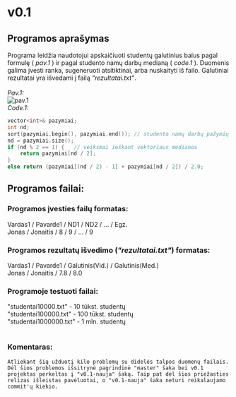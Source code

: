 # v0.1

## Programos aprašymas
Programa leidžia naudotojui apskaičiuoti studentų galutinius balus pagal formulę ( *pav.1* ) ir pagal studento namų darbų medianą ( *code.1* ). Duomenis galima įvesti ranka, sugeneruoti atsitiktinai, arba nuskaityti iš failo. Galutiniai rezultatai yra išvedami į failą *"rezultatai.txt"*. <br>
<br>
*Pav.1:* <br> ![pav.1](https://latex.codecogs.com/svg.image?&space;Galutinis=0.4*vidurkis&plus;0.6*egzaminas)<br>
*Code.1:*
```c++
vector<int>& pazymiai;
int nd;
sort(pazymiai.begin(), pazymiai.end()); // studento namų darbų pažymių vektoriaus surūšiavimas didėjimo tvarka
nd = pazymiai.size();
if (nd % 2 == 1) {   // veiksmai ieškant vektoriaus medianos
    return pazymiai[nd / 2];
}
else return (pazymiai[(nd / 2) - 1] + pazymiai[nd / 2]) / 2.0;
```
## Programos failai:
### Programos įvesties failų formatas:
Vardas1 / Pavarde1 / ND1 / ND2 / ... / Egz. <br>
Jonas / Jonaitis / 8 / 9 / ... / 9 <br>
### Programos rezultatų išvedimo (*"rezultatai.txt"*) formatas:
Vardas1 / Pavarde1 / Galutinis(Vid.) / Galutinis(Med.) <br>
Jonas / Jonaitis / 7.8 / 8.0 <br>
### Programoje testuoti failai:
"studentai10000.txt" - 10 tūkst. studentų <br>
"studentai100000.txt" - 100 tūkst. studentų <br>
"studentai1000000.txt" - 1 mln. studentų <br>
#
### Komentaras:
```
Atliekant šią užduotį kilo problemų su didelės talpos duomenų failais. Dėl šios problemos išsitrynė pagrindinė "master" šaka bei v0.1 projektas perkeltas į "v0.1-nauja" šaką. Taip pat dėl šios priežasties relizas išleistas pavėluotai, o "v0.1-nauja" šaka neturi reikalaujamo commit'ų kiekio.
